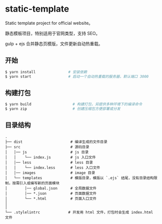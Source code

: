 # static-template

Static template project for official website。

静态模板项目，特别适用于官网类型，支持 SEO。

gulp + ejs 合并静态页模版，文件更新自动热重载。

## 开始

```bash
$ yarn install               # 安装依赖
$ yarn start                 # 启动一个自动热重载的服务器，默认端口 3000
```

## 构建打包

```bash
$ yarn build                   # 构建打包，另提供多种环境下的编译命令
$ yarn zip                     # 创建压缩包方便部署或分发
```

## 目录结构

```
.
├── dist                      # 编译生成的文件目录
├── src                       # 源码目录
│   │── js                    # js 目录
│   │    └── index.js         # js 入口文件
│   │── less                  # less 目录
│   │    └── index.less       # less 入口文件
│   │── images                # image 目录
│   └── templates             # 模版目录，模版以 `.ejs` 结尾，没有目录结构限制，按需引入或编写新的页面模块
│        │── global.json      # 全局数据文件
│        │── *.json           # 页面数据文件
│        └── *.html           # 页面入口文件
│
│
└── .stylelintrc             # 开发用 html 文件，打包时会生成 index.html 文件
```
